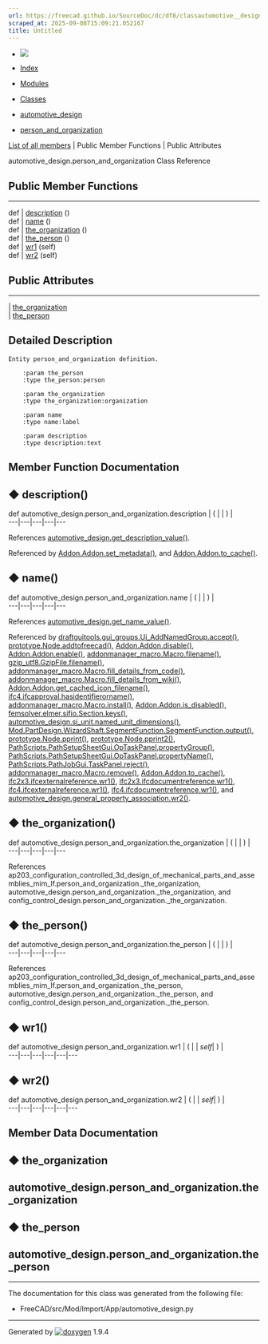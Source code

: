 ```yaml
---
url: https://freecad.github.io/SourceDoc/dc/df8/classautomotive__design_1_1person__and__organization.html
scraped_at: 2025-09-08T15:09:21.052167
title: Untitled
---
```


  * [ ![](https://www.freecad.org/svg/logo-freecad.svg) ](https://freecadweb.org "FreeCAD")
  * [Index](../../index.html "Index")
  * [Modules](../../modules.html "Modules list")
  * [Classes](../../annotated.html "Annotated list")

  * [automotive_design](../../d4/ddf/namespaceautomotive__design.html)
  * [person_and_organization](../../dc/df8/classautomotive__design_1_1person__and__organization.html)

[List of all members](../../dc/d67/classautomotive__design_1_1person__and__organization-members.html) | Public Member Functions | Public Attributes

automotive_design.person_and_organization Class Reference

##  Public Member Functions  
  
---  
def | [description](../../dc/df8/classautomotive__design_1_1person__and__organization.html#a1510855fbbfc1826249c08e29b0beaf2) ()  
def | [name](../../dc/df8/classautomotive__design_1_1person__and__organization.html#a6eedd32c22c8d2ee7634df78f580c05e) ()  
def | [the_organization](../../dc/df8/classautomotive__design_1_1person__and__organization.html#a3e84e09fb0b2ef2c090d83001c67ef77) ()  
def | [the_person](../../dc/df8/classautomotive__design_1_1person__and__organization.html#aa1683d2ca82c6fabe4946cfc37fd416d) ()  
def | [wr1](../../dc/df8/classautomotive__design_1_1person__and__organization.html#a937bdfb914a3f838be63aaccbd8dc5f7) (self)  
def | [wr2](../../dc/df8/classautomotive__design_1_1person__and__organization.html#acc98d6efc0888614e1d9244bb4205c09) (self)  
  
##  Public Attributes  
  
---  
|
[the_organization](../../dc/df8/classautomotive__design_1_1person__and__organization.html#a9e65f4b6bdb5d0552a25b961330c2612)  
|
[the_person](../../dc/df8/classautomotive__design_1_1person__and__organization.html#a9afaa48315f2411344eb1c98c76d8718)  
  
## Detailed Description

    
    
    Entity person_and_organization definition.
    
        :param the_person
        :type the_person:person
    
        :param the_organization
        :type the_organization:organization
    
        :param name
        :type name:label
    
        :param description
        :type description:text

## Member Function Documentation

## ◆ description()

def automotive_design.person_and_organization.description  | ( | | ) |   
---|---|---|---|---  
  
References
[automotive_design.get_description_value()](../../d4/ddf/namespaceautomotive__design.html#a7894d555e3f25a436366bbbf328b1bf2).

Referenced by
[Addon.Addon.set_metadata()](../../d8/d91/classAddon_1_1Addon.html#a799523f4861c30f1516a59602d5b77cd),
and
[Addon.Addon.to_cache()](../../d8/d91/classAddon_1_1Addon.html#aba84dd320889a7cb37c99a8b8cdc87f5).

## ◆ name()

def automotive_design.person_and_organization.name  | ( | | ) |   
---|---|---|---|---  
  
References
[automotive_design.get_name_value()](../../d4/ddf/namespaceautomotive__design.html#ae730b907f9032c797025ed6d3d4fb54e).

Referenced by
[draftguitools.gui_groups.Ui_AddNamedGroup.accept()](../../d3/df7/classdraftguitools_1_1gui__groups_1_1Ui__AddNamedGroup.html#a9ea5973817eab7d74792f5b109a01466),
[prototype.Node.addtofreecad()](../../d2/d62/classprototype_1_1Node.html#adc095cc5636da029d1e0d9cef8859701),
[Addon.Addon.disable()](../../d8/d91/classAddon_1_1Addon.html#ae714705a38afe9f13cd2b17580178b31),
[Addon.Addon.enable()](../../d8/d91/classAddon_1_1Addon.html#a79d327ec9a0b4e85e9e96cfad4003ed6),
[addonmanager_macro.Macro.filename()](../../d1/dca/classaddonmanager__macro_1_1Macro.html#a5de4e6a1f3c41dce24066111955cd706),
[gzip_utf8.GzipFile.filename()](../../d2/dbe/classgzip__utf8_1_1GzipFile.html#ab56fe84a4eb08c44e7a0026280c01229),
[addonmanager_macro.Macro.fill_details_from_code()](../../d1/dca/classaddonmanager__macro_1_1Macro.html#a49b8d021a9b8255f8a490e880eb15489),
[addonmanager_macro.Macro.fill_details_from_wiki()](../../d1/dca/classaddonmanager__macro_1_1Macro.html#afc7e62120da96fc1be9dd2b4bd28ddac),
[Addon.Addon.get_cached_icon_filename()](../../d8/d91/classAddon_1_1Addon.html#a7b026027a2904028032edbe3e99e2cbd),
[ifc4.ifcapproval.hasidentifierorname()](../../df/d91/classifc4_1_1ifcapproval.html#a54f558ba3b17fad5fc6579e9d5f50947),
[addonmanager_macro.Macro.install()](../../d1/dca/classaddonmanager__macro_1_1Macro.html#ae770ab07dcecebae2b7414f278b227fe),
[Addon.Addon.is_disabled()](../../d8/d91/classAddon_1_1Addon.html#a5752a95fcf0c51ed06f9841b381d3e50),
[femsolver.elmer.sifio.Section.keys()](../../db/dab/classfemsolver_1_1elmer_1_1sifio_1_1Section.html#ab5b099447f66f33743850697f0e20de4),
[automotive_design.si_unit.named_unit_dimensions()](../../d5/d77/classautomotive__design_1_1si__unit.html#a68eb7954eb09daa334bc8f2c2abbe5f9),
[Mod.PartDesign.WizardShaft.SegmentFunction.SegmentFunction.output()](../../de/d2e/classMod_1_1PartDesign_1_1WizardShaft_1_1SegmentFunction_1_1SegmentFunction.html#aeedd5f59969cc27432880d1916f3d7f9),
[prototype.Node.pprint()](../../d2/d62/classprototype_1_1Node.html#a5ae181c34e48238d2364b0ba4960c252),
[prototype.Node.pprint2()](../../d2/d62/classprototype_1_1Node.html#aaedcc4ba1fb305c7ddcc025235043cd5),
[PathScripts.PathSetupSheetGui.OpTaskPanel.propertyGroup()](../../df/dbe/classPathScripts_1_1PathSetupSheetGui_1_1OpTaskPanel.html#a69cbbaadcb9cff7b526af2c743041d7b),
[PathScripts.PathSetupSheetGui.OpTaskPanel.propertyName()](../../df/dbe/classPathScripts_1_1PathSetupSheetGui_1_1OpTaskPanel.html#ad9bd0e0149d1bc42fc8e89a290de4910),
[PathScripts.PathJobGui.TaskPanel.reject()](../../dc/d2a/classPathScripts_1_1PathJobGui_1_1TaskPanel.html#a54fd97ba9b0060fa8fed8a43c360da0c),
[addonmanager_macro.Macro.remove()](../../d1/dca/classaddonmanager__macro_1_1Macro.html#ad13245288f8beb62d92cb458a2d2ce05),
[Addon.Addon.to_cache()](../../d8/d91/classAddon_1_1Addon.html#aba84dd320889a7cb37c99a8b8cdc87f5),
[ifc2x3.ifcexternalreference.wr1()](../../dd/dec/classifc2x3_1_1ifcexternalreference.html#ae8dab59397d2468ff7fe0a10f42b75b2),
[ifc2x3.ifcdocumentreference.wr1()](../../df/dd6/classifc2x3_1_1ifcdocumentreference.html#a7d5fdb1cb0dee567c44834b868c5cdad),
[ifc4.ifcexternalreference.wr1()](../../d5/dd9/classifc4_1_1ifcexternalreference.html#a0e6ba5265c69b44700e8d9b179e9f240),
[ifc4.ifcdocumentreference.wr1()](../../d7/d2b/classifc4_1_1ifcdocumentreference.html#a8779d74c67e647441d1fb20c76f44f97),
and
[automotive_design.general_property_association.wr2()](../../d2/df3/classautomotive__design_1_1general__property__association.html#ae7f46462c59bc4e541a5d2511631eb65).

## ◆ the_organization()

def automotive_design.person_and_organization.the_organization  | ( | | ) |   
---|---|---|---|---  
  
References
ap203_configuration_controlled_3d_design_of_mechanical_parts_and_assemblies_mim_lf.person_and_organization._the_organization,
automotive_design.person_and_organization._the_organization, and
config_control_design.person_and_organization._the_organization.

## ◆ the_person()

def automotive_design.person_and_organization.the_person  | ( | | ) |   
---|---|---|---|---  
  
References
ap203_configuration_controlled_3d_design_of_mechanical_parts_and_assemblies_mim_lf.person_and_organization._the_person,
automotive_design.person_and_organization._the_person, and
config_control_design.person_and_organization._the_person.

## ◆ wr1()

def automotive_design.person_and_organization.wr1  | ( |  | _self_| ) |   
---|---|---|---|---|---  
  
## ◆ wr2()

def automotive_design.person_and_organization.wr2  | ( |  | _self_| ) |   
---|---|---|---|---|---  
  
## Member Data Documentation

## ◆ the_organization

automotive_design.person_and_organization.the_organization  
---  
  
## ◆ the_person

automotive_design.person_and_organization.the_person  
---  
  
* * *

The documentation for this class was generated from the following file:

  * FreeCAD/src/Mod/Import/App/automotive_design.py

* * *

Generated by
[![doxygen](../../doxygen.svg)](https://www.doxygen.org/index.html) 1.9.4

